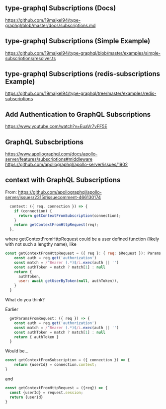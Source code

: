 ## type-graphql Subscriptions (Docs)

https://github.com/19majkel94/type-graphql/blob/master/docs/subscriptions.md

## type-graphql Subscriptions (Simple Example)

https://github.com/19majkel94/type-graphql/blob/master/examples/simple-subscriptions/resolver.ts

## type-graphql Subscriptions (redis-subscriptions Example)

https://github.com/19majkel94/type-graphql/tree/master/examples/redis-subscriptions

## Add Authentication to GraphQL Subscriptions

https://www.youtube.com/watch?v=EuaVr7vFF5E

## GraphQL Subscbriptions

https://www.apollographql.com/docs/apollo-server/features/subscriptions#middleware
https://github.com/apollographql/apollo-server/issues/1902

## context with GraphQL Subscriptions

From: https://github.com/apollographql/apollo-server/issues/2315#issuecomment-466130174

```javascript
  context: ({ req, connection }) => {
    if (connection) {
      return getContextFromSubscription(connection);
    }
    return getContextFromHttpRequest(req);
  },
```

where getContextFromHttpRequest could be a user defined function (likely with not such a lengthy name), like

```javascript
const getContextFromHttpRequest = ({ req }: { req: $Request }): Params => {
    const auth = req.get('authorization')
    const match = /^Bearer (.*)$/i.exec(auth || '')
    const authToken = match ? match[1] : null
    return {
      authToken,
      user: await getUserByToken(null, authToken)),
    }
  }
```

What do you think?



Earlier

```javascript
  getParamsFromRequest: ({ req }) => {
    const auth = req.get('authorization')
    const match = /^Bearer (.*)$/i.exec(auth || '')
    const authToken = match ? match[1] : null
    return { authToken }
  }
```

Would be...

```javascript
const getContextFromSubscription = ({ connection }) => {
    return {userId} = connection.context;
}
```

and



```javascript
const getContextFromHttpRequest = ({req}) => {
  const {userId} = request.session;
  return {userId}
}
```

